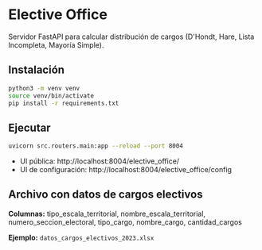 # Elective Office

Servidor FastAPI para calcular distribución de cargos (D'Hondt, Hare, Lista Incompleta, Mayoría Simple).

## Instalación

```bash
python3 -m venv venv
source venv/bin/activate
pip install -r requirements.txt
```

## Ejecutar

```bash
uvicorn src.routers.main:app --reload --port 8004
```

- UI pública: http://localhost:8004/elective_office/
- UI de configuración: http://localhost:8004/elective_office/config

## Archivo con datos de cargos electivos

**Columnas:** tipo_escala_territorial, nombre_escala_territorial, numero_seccion_electoral, tipo_cargo, nombre_cargo, cantidad_cargos

**Ejemplo:** `datos_cargos_electivos_2023.xlsx`
